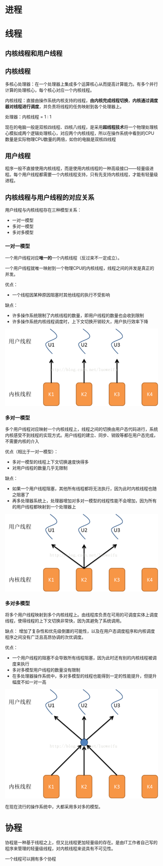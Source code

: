 # 进程

# 线程

## 内核线程和用户线程

## 内核线程

多核心处理器：在一个处理器上集成多个运算核心从而提高计算能力。有多个并行计算的处理核心，每个核心对应一个内核线程。

内核线程：直接由操作系统内核支持的线程，**由内核完成线程切换**，**内核通过调度器对线程进行调度**，并负责将线程的任务映射到各个处理器上。

处理器：内核线程 =  1 : 1

现在的电脑一般是双核四线程、四核八线程，是采用**超线程技术**将一个物理处理核心模拟成两个逻辑处理核心，对应两个内核线程，所以在操作系统中看到的CPU数量是实际物理CPU数量的两倍，如你的电脑是双核四线程

## 用户线程

程序一般不直接使用内核线程，而是使用内核线程的一种高级接口——轻量级进程。每个用户线程都需要一个内核线程支持，只有先支持内核线程，才能有轻量级进程。

## 内核线程与用户线程的对应关系

用户线程与内核线程存在三种模型关系：

- 一对一模型
- 多对一模型
- 多对多模型

### 一对一模型

一个用户线程对应**唯一的**一个内核线程（反过来不一定成立）。

一个用户线程就唯一映射到一个物理CPU的内核线程，线程之间的并发是真正的并发。

优点：

- 一个线程因某种原因阻塞时其他线程的执行不受影响

缺点：

- 许多操作系统限制了内核线程的数量，即用户线程的数量也会收到限制
- 许多操作系统内核线程调度时，上下文切换开销较大，用户执行效率下降

![image](https://raw.githubusercontent.com/SurvivalBoy/imageGallery/master/JVM/one_on_one.png)

### 多对一模型

多个用户线程对应映射一个内核线程上，线程之间的切换由用户态代码进行，系统内核感受不到线程的实现方式。用户线程的建立、同步、销毁等都在用户态完成，不需要内核的介入

优点（相比于一对一模型）：

- 多对一模型的线程上下文切换速度快得多
- 对用户线程的数量几乎无限制

缺点：

- 如果一个用户线程阻塞，其他所有线程都将无法执行，因为此时内核线程也随之阻塞了
- 再多处理器系统上，处理器增加对多对一模型的线程性能不会增加，因为所有的用户线程都映射到一个处理器上

![image](https://raw.githubusercontent.com/SurvivalBoy/imageGallery/master/JVM/many_to_one.png)

### 多对多模型

将多个用户线程映射到多个内核线程上。由线程库负责在可用的可调度实体上调度线程，使得线程的上下文切换非常快，因为其避免了系统调用。

缺点： 增加了复杂性和优先级倒置的可能性，以及在用户态调度程序和内核调度程序之间没有广泛且高昂协调的次优调度。

优点：

- 一个用户线程的阻塞不会导致所有线程阻塞，因为此时还有别的内核线程被调度来执行
- 多对多模型用户线程的数量没有限制
- 在多处理器操作系统中，多对多模型的线程也能得到一定的性能提升，但提升幅度不如一对一高

![image](https://raw.githubusercontent.com/SurvivalBoy/imageGallery/master/JVM/many_to_many.png)

在现在流行的操作系统中，大都采用多对多的模型。

# 协程

协程是一种基于线程之上，但又比线程更加轻量级的存在。是由IT工作者自己写的程序来管理的轻量级线程，对内核线程来说具有不可见性。

一个线程可以拥有多个协程

